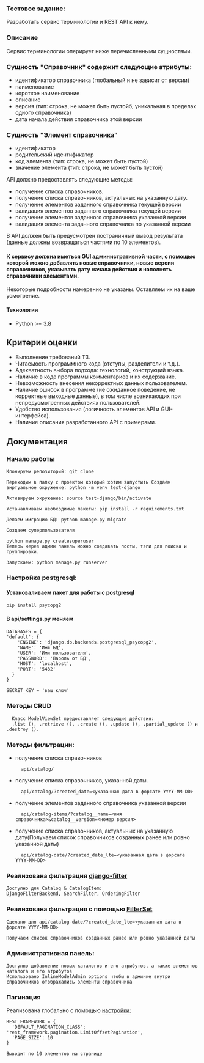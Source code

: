 ### Тестовое задание:
Разработать сервис терминологии и REST API к нему.

### Описание

Сервис терминологии оперирует ниже перечисленными сущностями.

### Сущность "Справочник" содержит следующие атрибуты: 

- идентификатор справочника (глобальный и не зависит от версии)
- наименование
- короткое наименование
- описание
- версия (тип: строка,  не может быть пустойб, уникальная в пределах одного справочника)
- дата начала действия справочника этой версии

### Сущность "Элемент справочника"

- идентификатор
- родительский идентификатор
- код элемента (тип: строка, не может быть пустой)
- значение элемента (тип: строка, не может быть пустой)

API должно предоставлять следующие методы:

- получение списка справочников.
- получение списка справочников, актуальных на указанную дату.
- получение элементов заданного справочника текущей версии
- валидация элементов заданного справочника текущей версии
- получение элементов заданного справочника указанной версии
- валидация элемента заданного справочника по указанной версии

В API должен быть предусмотрен постраничный вывод результата (данные должны возвращаться частями по 10 элементов).

#### К сервису должна иметься GUI административной части, с помощью которой можно добавлять новые справочники, новые версии справочников, указывать дату начала действия и наполнять справочники элементами.

Некоторые подробности намеренно не указаны. Оставляем их на ваше усмотрение.

#### Технологии

* Python >= 3.8

## Критерии оценки

* Выполнение требований ТЗ.
* Читаемость программного кода (отступы, разделители и т.д.).
* Адекватность выбора подхода: технологий, конструкций языка.
* Наличие в коде программы комментариев и их содержание.
* Невозможность внесения некорректных данных пользователем.
* Наличие ошибок в программе (не ожиданное поведение, не корректные выходные данные), в том числе возникающих при непредусмотренных действиях пользователей.
* Удобство использования (логичность элементов API и GUI-интерфейса).
* Наличие описания разработанного API с примерами.


## **Документация**

### Начало работы

    Клонируем репозиторий: git clone
    
    Переходим в папку с проектом который хотим запустить Создаем виртуальное окружение: python -m venv test-django
    
    Активируем окружение: source test-django/bin/activate
    
    Устанавливаем необходимые пакеты: pip install -r requirements.txt
    
    Делаем миграцию БД: python manage.py migrate
    
    Создаем суперпользователя
    
    python manage.py createsuperuser
    Теперь через админ панель можно создавать посты, тэги для поиска и группировки.
    
    Запускаем: python manage.py runserver

 ### Настройка postgresql:
#### Установаливаем пакет для работы с postgresql

    pip install psycopg2

#### В api/settings.py меняем

    DATABASES = {
    'default': {
        'ENGINE': 'django.db.backends.postgresql_psycopg2',
        'NAME': 'Имя БД',
        'USER': 'Имя пользователя',
        'PASSWORD': 'Пароль от БД',
        'HOST': 'localhost',
        'PORT': '5432'
      }
    }

    SECRET_KEY = 'ваш ключ'

### **Методы CRUD**
    
      Класс ModelViewSet предоставляет следующие действия:
      .list (), .retrieve (), .create (), .update (), .partial_update () и .destroy ().

### **Методы фильтрации**:
- получение списка справочников
  
        api/catalog/  

- получение списка справочников, указанной даты.
  
        api/catalog/?created_date=<указанная дата в форсате YYYY-MM-DD>

- получение элементов заданного справочника указанной версии

        api/catalog-items/?catalog__name=<имя справочника>&catalog__version=<номер версия>

- получение списка справочников, актуальных на указанную дату(Получаем список справочников созданных ранее или ровно указанной даты)
  
        api/catalog-date/?created_date_lte=<указанная дата в форсате YYYY-MM-DD>





### Реализована фильтрация [django-filter](https://www.django-rest-framework.org/api-guide/filtering/#filtering)
    Доступно для Catalog & CatalogItem:
    DjangoFilterBackend, SearchFilter, OrderingFilter

### Реализована фильтрация с помощью [FilterSet](https://django-filter.readthedocs.io/en/stable/ref/filterset.html)
    Сделано для api/catalog-date/?created_date_lte=<указанная дата в форсате YYYY-MM-DD> 

    Получаем список справочников созданных ранее или ровно указанной даты
  
### **Административная панель**:

    Доступно добавление новых каталогов и его атрибутов, а также элементов каталога и его атрибутов
    Использовано InlineModelAdmin options чтобы в админке внутри справочников отображались элементы справочника

### **Пагинация**
    

Реализована глобально с помощью [настройки:](https://www.django-rest-framework.org/api-guide/pagination/?q=TabularInline#pagination)
    
    REST_FRAMEWORK = {
      'DEFAULT_PAGINATION_CLASS': 'rest_framework.pagination.LimitOffsetPagination',
      'PAGE_SIZE': 10
    }

    Выводит по 10 элементов на странице

